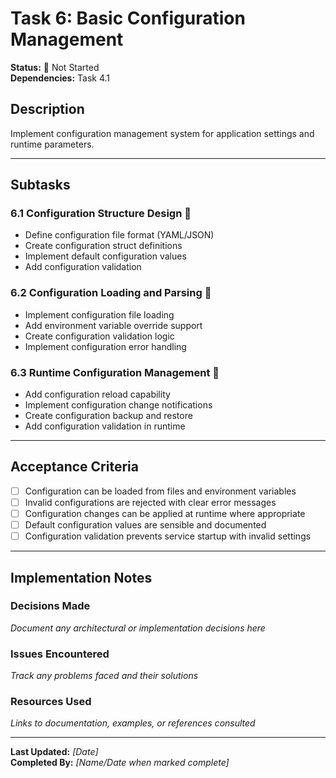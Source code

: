 # Task 6: Basic Configuration Management

**Status:** 🔴 Not Started  
**Dependencies:** Task 4.1  

## Description
Implement configuration management system for application settings and runtime parameters.

---

## Subtasks

### 6.1 Configuration Structure Design 🔴
- Define configuration file format (YAML/JSON)
- Create configuration struct definitions
- Implement default configuration values
- Add configuration validation

### 6.2 Configuration Loading and Parsing 🔴
- Implement configuration file loading
- Add environment variable override support
- Create configuration validation logic
- Implement configuration error handling

### 6.3 Runtime Configuration Management 🔴
- Add configuration reload capability
- Implement configuration change notifications
- Create configuration backup and restore
- Add configuration validation in runtime

---

## Acceptance Criteria
- [ ] Configuration can be loaded from files and environment variables
- [ ] Invalid configurations are rejected with clear error messages
- [ ] Configuration changes can be applied at runtime where appropriate
- [ ] Default configuration values are sensible and documented
- [ ] Configuration validation prevents service startup with invalid settings

---

## Implementation Notes

### Decisions Made
_Document any architectural or implementation decisions here_

### Issues Encountered  
_Track any problems faced and their solutions_

### Resources Used
_Links to documentation, examples, or references consulted_

---

**Last Updated:** _[Date]_  
**Completed By:** _[Name/Date when marked complete]_ 